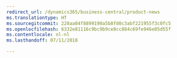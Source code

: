 ```yaml
---
redirect_url: /dynamics365/business-central/product-news
ms.translationtype: HT
ms.sourcegitcommit: 228aa04f8899190a5b8fd0c3abf221955f3c0fc5
ms.openlocfilehash: 6332e81116c9bc9b9ce8cc884c69fe946e05d55f
ms.contentlocale: nl-nl
ms.lasthandoff: 07/11/2018

---
```


